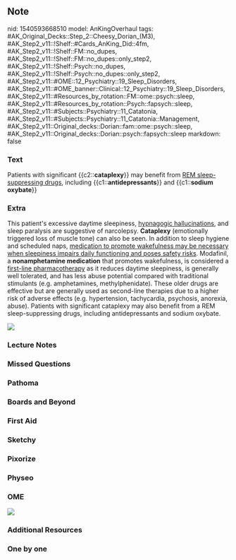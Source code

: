 ## Note
nid: 1540593668510
model: AnKingOverhaul
tags: #AK_Original_Decks::Step_2::Cheesy_Dorian_(M3), #AK_Step2_v11::!Shelf::#Cards_AnKing_Did::4fm, #AK_Step2_v11::!Shelf::FM::no_dupes, #AK_Step2_v11::!Shelf::FM::no_dupes::only_step2, #AK_Step2_v11::!Shelf::Psych::no_dupes, #AK_Step2_v11::!Shelf::Psych::no_dupes::only_step2, #AK_Step2_v11::#OME::12_Psychiatry::19_Sleep_Disorders, #AK_Step2_v11::#OME_banner::Clinical::12_Psychiatry::19_Sleep_Disorders, #AK_Step2_v11::#Resources_by_rotation::FM::ome::psych::sleep, #AK_Step2_v11::#Resources_by_rotation::Psych::fapsych::sleep, #AK_Step2_v11::#Subjects::Psychiatry::11_Catatonia, #AK_Step2_v11::#Subjects::Psychiatry::11_Catatonia::Management, #AK_Step2_v11::Original_decks::Dorian::fam::ome::psych::sleep, #AK_Step2_v11::Original_decks::Dorian::psych::fapsych::sleep
markdown: false

### Text
Patients with significant {{c2::<b>cataplexy</b>}} may benefit from
<u>REM sleep-suppressing drugs</u>, including
{{c1::<b>antidepressants</b>}} and {{c1::<b>sodium oxybate</b>}}

### Extra
This patient's excessive daytime sleepiness, <u>hypnagogic
hallucinations</u>, and sleep paralysis are suggestive of
narcolepsy. <b>Cataplexy</b> (emotionally triggered loss of muscle
tone) can also be seen. In addition to sleep hygiene and scheduled
naps, <u>medication to promote wakefulness may be necessary when
sleepiness impairs daily functioning and poses safety risks</u>.
Modafinil, a <b>nonamphetamine medication</b> that promotes
wakefulness, is considered a <u>first-line pharmacotherapy</u> as
it reduces daytime sleepiness, is generally well tolerated, and has
less abuse potential compared with traditional stimulants (e.g.
amphetamines, methylphenidate). These older drugs are effective but
are generally used as second-line therapies due to a higher risk of
adverse effects (e.g. hypertension, tachycardia, psychosis,
anorexia, abuse). Patients with significant cataplexy may also
benefit from a REM sleep-suppressing drugs, including
antidepressants and sodium oxybate.
<div><img src="paste-89756226552322.jpg" class="resizer"></div>

### Lecture Notes


### Missed Questions


### Pathoma


### Boards and Beyond


### First Aid


### Sketchy


### Pixorize


### Physeo


### OME
<div class="ome-widget">
  <a href=
  "https://onlinemeded.org/spa/psychiatry/sleep-disorders/acquire?ref=anki">
  <img src="_OME_AnkiFlashcards_Lesson_6.png"></a>
</div>

### Additional Resources


### One by one

